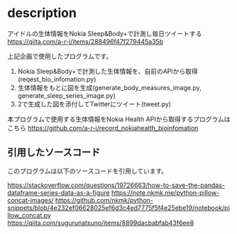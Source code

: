 # description

アイドルの生体情報をNokia Sleep&Body+で計測し毎日ツイートする  
https://qiita.com/a-r-i/items/288496f47f279445a35b

上記企画で使用したプログラムです。

1. Nokia Sleep&Body+で計測した生体情報を、自前のAPIから取得(reqest_bio_infomation.py)
1. 生体情報をもとに図を生成(generate_body_measures_image.py, generate_sleep_series_image.py)
1. 2で生成した図を添付してTwitterにツイート(tweet.py)

本プログラムで使用する生体情報をNokia Health APIから取得するプログラムはこちら
https://github.com/a-r-i/record_nokiahealth_bioinfomation

## 引用したソースコード
このプログラムは以下のソースコードを引用しています。

https://stackoverflow.com/questions/19726663/how-to-save-the-pandas-dataframe-series-data-as-a-figure
https://note.nkmk.me/python-pillow-concat-images/
https://github.com/nkmk/python-snippets/blob/4e232ef06628025ef6d3c4ed7775f5f4e25ebe19/notebook/pillow_concat.py
https://qiita.com/sugurunatsuno/items/8899dacbabfab43f6ee8